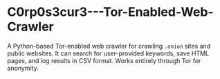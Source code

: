# C0rp0s3cur3---Tor-Enabled-Web-Crawler
A Python-based Tor-enabled web crawler for crawling `.onion` sites and public websites. It can search for user-provided keywords, save HTML pages, and log results in CSV format. Works entirely through Tor for anonymity.
